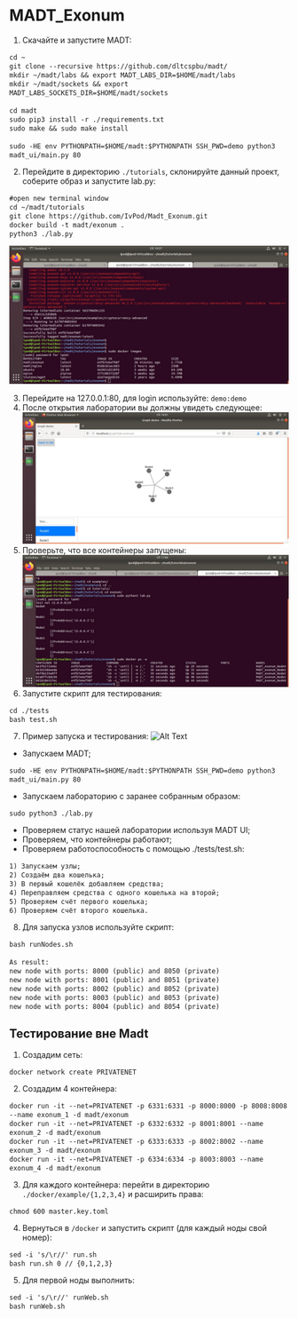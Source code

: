 # MADT_Exonum

1. Скачайте и запустите MADT:

```
cd ~
git clone --recursive https://github.com/dltcspbu/madt/
mkdir ~/madt/labs && export MADT_LABS_DIR=$HOME/madt/labs
mkdir ~/madt/sockets && export MADT_LABS_SOCKETS_DIR=$HOME/madt/sockets

cd madt
sudo pip3 install -r ./requirements.txt
sudo make && sudo make install

sudo -HE env PYTHONPATH=$HOME/madt:$PYTHONPATH SSH_PWD=demo python3 madt_ui/main.py 80
```

2. Перейдите в директорию `./tutorials`, склонируйте данный проект, соберите образ и запустите lab.py:

```
#open new terminal window
cd ~/madt/tutorials
git clone https://github.com/IvPod/Madt_Exonum.git
docker build -t madt/exonum .
python3 ./lab.py
```

![image](./images/image.jpg)

3. Перейдите на 127.0.0.1:80, для login используйте: `demo:demo`
4. После открытия лаборатории вы должны увидеть следующее: ![image](./images/dag.jpg)
5. Проверьте, что все контейнеры запущены:
   ![image](./images/nodes.jpg)
6. Запустите скрипт для тестирования:

```
cd ./tests
bash test.sh
```

7. Пример запуска и тестирования:
   ![Alt Text](./images/madt_exonum.gif)

- Запускаем MADT;

```
sudo -HE env PYTHONPATH=$HOME/madt:$PYTHONPATH SSH_PWD=demo python3 madt_ui/main.py 80
```

- Запускаем лабораторию с заранее собранным образом:

```
sudo python3 ./lab.py
```

- Проверяем статус нашей лаборатории используя MADT UI;
- Проверяем, что контейнеры работают;
- Проверяем работоспособность с помощью ./tests/test.sh:

```
1) Запускаем узлы;
2) Создаём два кошелька;
3) В первый кошелёк добавляем средства;
4) Переправляем средства с одного кошелька на второй;
5) Проверяем счёт первого кошелька;
6) Проверяем счёт второго кошелька.
```

8. Для запуска узлов используйте скрипт:

```
bash runNodes.sh

As result:
new node with ports: 8000 (public) and 8050 (private)
new node with ports: 8001 (public) and 8051 (private)
new node with ports: 8002 (public) and 8052 (private)
new node with ports: 8003 (public) and 8053 (private)
new node with ports: 8004 (public) and 8054 (private)
```

## Тестирование вне Madt

1. Создадим сеть:

```
docker network create PRIVATENET
```

2. Создадим 4 контейнера:

```
docker run -it --net=PRIVATENET -p 6331:6331 -p 8000:8000 -p 8008:8008 --name exonum_1 -d madt/exonum
docker run -it --net=PRIVATENET -p 6332:6332 -p 8001:8001 --name exonum_2 -d madt/exonum
docker run -it --net=PRIVATENET -p 6333:6333 -p 8002:8002 --name exonum_3 -d madt/exonum
docker run -it --net=PRIVATENET -p 6334:6334 -p 8003:8003 --name exonum_4 -d madt/exonum
```

3. Для каждого контейнера: перейти в директорию `./docker/example/{1,2,3,4}` и расширить права:

```
chmod 600 master.key.toml
```

4. Вернуться в `/docker` и запустить скрипт (для каждый ноды свой номер):

```
sed -i 's/\r//' run.sh
bash run.sh 0 // {0,1,2,3}
```

5. Для первой ноды выполнить:

```
sed -i 's/\r//' runWeb.sh
bash runWeb.sh
```
